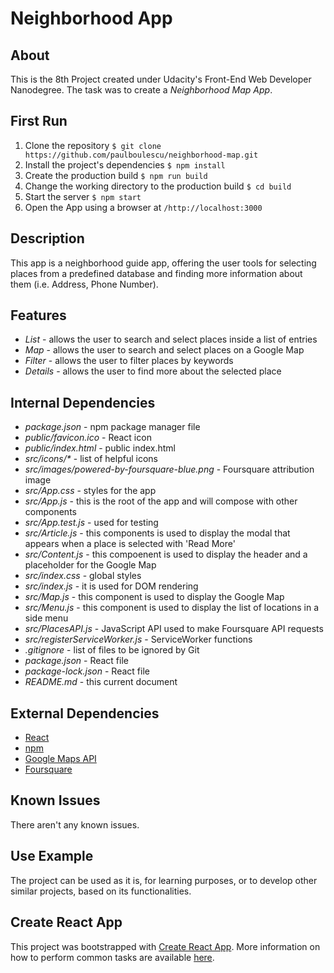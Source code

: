# Neighborhood App

## About
This is the 8th Project created under Udacity's Front-End Web Developer Nanodegree. The task was to create a _Neighborhood Map App_.

## First Run
1. Clone the repository `$ git clone https://github.com/paulboulescu/neighborhood-map.git`
2. Install the project's dependencies `$ npm install`
3. Create the production build `$ npm run build`
4. Change the working directory to the production build `$ cd build`
3. Start the server `$ npm start`
4. Open the App using a browser at `/http://localhost:3000`

## Description
This app is a neighborhood guide app, offering the user tools for selecting places from a predefined database and finding more information about them (i.e. Address, Phone Number).

## Features
* _List_ - allows the user to search and select places inside a list of entries
* _Map_ - allows the user to search and select places on a Google Map
* _Filter_ - allows the user to filter places by keywords
* _Details_ - allows the user to find more about the selected place


## Internal Dependencies

* _package.json_ - npm package manager file
* _public/favicon.ico_ - React icon
* _public/index.html_ - public index.html
* _src/icons/*_ - list of helpful icons
* _src/images/powered-by-foursquare-blue.png_ - Foursquare attribution image
* _src/App.css_ - styles for the app
* _src/App.js_ - this is the root of the app and will compose with other components
* _src/App.test.js_ - used for testing
* _src/Article.js_ - this components is used to display the modal that appears when a place is selected with 'Read More'
* _src/Content.js_ - this compoenent is used to display the header and a placeholder for the Google Map
* _src/index.css_ - global styles
* _src/index.js_ - it is used for DOM rendering
* _src/Map.js_ - this component is used to display the Google Map
* _src/Menu.js_ - this component is used to display the list of locations in a side menu
* _src/PlacesAPI.js_ - JavaScript API used to make Foursquare API requests
* _src/registerServiceWorker.js_ - ServiceWorker functions
* _.gitignore_ - list of files to be ignored by Git
* _package.json_ - React file
* _package-lock.json_ - React file
* _README.md_ - this current document

## External Dependencies
* [React](https://reactjs.org/)
* [npm](https://www.npmjs.com/)
* [Google Maps API](https://cloud.google.com/maps-platform/)
* [Foursquare](https://developer.foursquare.com/)


## Known Issues
There aren't any known issues.

## Use Example
The project can be used as it is, for learning purposes, or to develop other similar projects, based on its functionalities. 

## Create React App
This project was bootstrapped with [Create React App](https://github.com/facebookincubator/create-react-app). More information on how to perform common tasks are available [here](https://github.com/facebookincubator/create-react-app/blob/master/packages/react-scripts/template/README.md).
